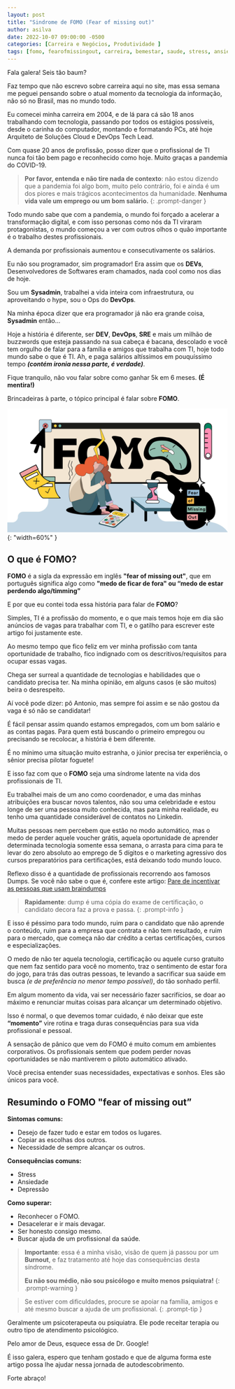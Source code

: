 ```yaml
---
layout: post
title: "Sindrome de FOMO (Fear of missing out)"
author: asilva
date: 2022-10-07 09:00:00 -0500
categories: [Carreira e Negócios, Produtividade ]
tags: [fomo, fearofmissingout, carreira, bemestar, saude, stress, ansiedade, depressao]
---
```


Fala galera! Seis tão baum?

Faz tempo que não escrevo sobre carreira aqui no site, mas essa semana me peguei pensando sobre o atual momento da tecnologia da informação, não só no Brasil, mas no mundo todo.

Eu comecei minha carreira em 2004, e de lá para cá são 18 anos trabalhando com tecnologia, passando por todos os estágios possíveis, desde o carinha do computador, montando e formatando PCs, até hoje Arquiteto de Soluções Cloud e DevOps Tech Lead.

Com quase 20 anos de profissão, posso dizer que o profissional de TI nunca foi tão bem pago e reconhecido como hoje. Muito graças a pandemia do COVID-19.

>**Por favor, entenda e não tire nada de contexto**: não estou dizendo que a pandemia foi algo bom, muito pelo contrário, foi e ainda é um dos piores e mais trágicos acontecimentos da humanidade. **Nenhuma vida vale um emprego ou um bom salário.**
{: .prompt-danger }

Todo mundo sabe que com a pandemia, o mundo foi forçado a acelerar a transformação digital, e com isso personas como nós da TI viraram protagonistas, o mundo começou a ver com outros olhos o quão importante é o trabalho destes profissionais.

A demanda por profissionais aumentou e consecutivamente os salários.

Eu não sou programador, sim programador! Era assim que os **DEVs**, Desenvolvedores de Softwares eram chamados, nada cool como nos dias de hoje. 

Sou um **Sysadmin**, trabalhei a vida inteira com infraestrutura, ou aproveitando o hype, sou o Ops do **DevOps**.

Na minha época dizer que era programador já não era grande coisa, **Sysadmin** então...

Hoje a história é diferente, ser **DEV**, **DevOps**, **SRE** e mais um milhão de buzzwords que esteja passando na sua cabeça é bacana, descolado e você tem orgulho de falar para a família e amigos que trabalha com TI, hoje todo mundo sabe o que é TI. Ah, e paga salários altíssimos em pouquíssimo tempo **_(contém ironia nessa parte, é verdade)_**. 

Fique tranquilo, não vou falar sobre como ganhar 5k em 6 meses. **(É mentira!)**

Brincadeiras à parte, o tópico principal é falar sobre **FOMO**.

![](/assets/img/38/fomo1.jpg){: "width=60%" }

## **O que é FOMO?**

**FOMO** é a sigla da expressão em inglês **"fear of missing out"**, que em português significa algo como **"medo de ficar de fora" ou “medo de estar perdendo algo/timming”**

E por que eu contei toda essa história para falar de **FOMO**?

Simples, TI é a profissão do momento, e o que mais temos hoje em dia  são anúncios de vagas para trabalhar com TI, e o gatilho para escrever este artigo foi justamente este.

Ao mesmo tempo que fico feliz em ver minha profissão com tanta oportunidade de trabalho, fico indignado com os descritivos/requisitos para ocupar essas vagas.

Chega ser surreal a quantidade de tecnologias e habilidades que o candidato precisa ter. Na minha opinião, em alguns casos (e são muitos) beira o desrespeito.

Aí você pode dizer: pô Antonio, mas sempre foi assim e se não gostou da vaga é só não se candidatar!

É fácil pensar assim quando estamos empregados, com um bom salário e as contas pagas. Para quem está buscando o primeiro empregou ou precisando se recolocar, a história é bem diferente.

É no mínimo uma situação muito estranha, o júnior precisa ter experiência, o sênior precisa pilotar foguete!

E isso faz com que o **FOMO** seja uma síndrome latente na vida dos profissionais de TI. 

Eu trabalhei mais de um ano como coordenador, e uma das minhas atribuições era buscar novos talentos, não sou uma celebridade e estou longe de ser uma pessoa muito conhecida, mas para minha realidade, eu tenho uma quantidade considerável de contatos no Linkedin.

Muitas pessoas nem percebem que estão no modo automático, mas o medo de perder aquele voucher grátis, aquela oportunidade de aprender determinada tecnologia somente essa semana, o arrasta para cima para te levar do zero absoluto ao emprego de 5 dígitos e o marketing agressivo dos cursos preparatórios para certificações, está deixando todo mundo louco.

Reflexo disso é a quantidade de profissionais recorrendo aos famosos Dumps. Se você não sabe o que é, confere este artigo: <a href="https://unicast.com.br/posts/pare-de-incentivar-as-pessoas-que-usam-braindumps/" target="_blank">Pare de incentivar as pessoas que usam braindumps</a>   

>**Rapidamente**: dump é uma cópia do exame de certificação, o candidato decora faz a prova e passa.
{: .prompt-info }

E isso é péssimo para todo mundo, ruim para o candidato que não aprende o conteúdo, ruim para a empresa que contrata e não tem resultado, e ruim para o mercado, que começa não dar crédito a certas certificações, cursos e especializações.

O medo de não ter aquela tecnologia, certificação ou aquele curso gratuito que nem faz sentido para você no momento, traz o sentimento de estar fora do jogo, para trás das outras pessoas, te levando a sacrificar sua saúde em busca _(e de preferência no menor tempo possível)_, do tão sonhado perfil.

Em algum momento da vida,  vai ser necessário fazer sacrifícios, se doar ao máximo e renunciar muitas coisas para alcançar um determinado objetivo.

Isso é normal, o que devemos tomar cuidado, é não deixar que este **“momento”** vire rotina e traga duras consequências para sua vida profissional e pessoal.

A sensação de pânico que vem do FOMO é muito comum em ambientes corporativos. Os profissionais sentem que podem perder novas oportunidades se não mantiverem o piloto automático ativado.

Você precisa entender suas necessidades, expectativas e sonhos. Eles são únicos para você. 

## **Resumindo o FOMO "fear of missing out”**

**Sintomas comuns:**

- Desejo de fazer tudo e estar em todos os lugares.
- Copiar as escolhas dos outros.
- Necessidade de sempre alcançar os outros.

**Consequências comuns:**

- Stress
- Ansiedade
- Depressão

**Como superar:**

- Reconhecer o FOMO.
- Desacelerar e ir mais devagar.
- Ser honesto consigo mesmo.
- Buscar ajuda de um profissional da saúde.

>**Importante**: essa é a minha visão, visão de quem já passou por um **Burnout**, e faz tratamento até hoje das consequências desta síndrome.
>
>**Eu não sou médio, não sou psicólogo e muito menos psiquiatra!**
{: .prompt-warning }

>Se estiver com dificuldades, procure se apoiar na família, amigos e até mesmo buscar a ajuda de um profissional.
{: .prompt-tip }

Geralmente um psicoterapeuta ou psiquiatra. Ele pode receitar terapia ou outro tipo de atendimento psicológico. 

Pelo amor de Deus, esquece essa de Dr. Google!

É isso galera, espero que tenham gostado e que de alguma forma este artigo possa lhe ajudar nessa jornada de autodescobrimento.

Forte abraço!